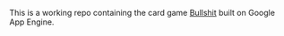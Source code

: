 This is a working repo containing the card game [Bullshit](https://www.pagat.com/beating/cheat.html) built on Google App Engine.